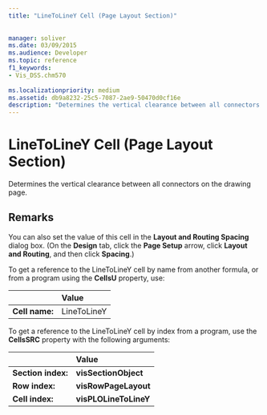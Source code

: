 ```yaml
---
title: "LineToLineY Cell (Page Layout Section)"
 
 
manager: soliver
ms.date: 03/09/2015
ms.audience: Developer
ms.topic: reference
f1_keywords:
- Vis_DSS.chm570
 
ms.localizationpriority: medium
ms.assetid: db9a8232-25c5-7087-2ae9-50470d0cf16e
description: "Determines the vertical clearance between all connectors on the drawing page."
---
```


# LineToLineY Cell (Page Layout Section)

Determines the vertical clearance between all connectors on the drawing page.
  
## Remarks

You can also set the value of this cell in the **Layout and Routing Spacing** dialog box. (On the **Design** tab, click the **Page Setup** arrow, click **Layout and Routing**, and then click **Spacing**.)
  
To get a reference to the LineToLineY cell by name from another formula, or from a program using the **CellsU** property, use: 
  
||Value |
|:-----|:-----|
|**Cell name:**  <br/> |LineToLineY  <br/> |
   
To get a reference to the LineToLineY cell by index from a program, use the **CellsSRC** property with the following arguments: 
  
||Value |
|:-----|:-----|
|**Section index:**  <br/> |**visSectionObject** <br/> |
|**Row index:**  <br/> |**visRowPageLayout** <br/> |
|**Cell index:**  <br/> |**visPLOLineToLineY** <br/> |
   


